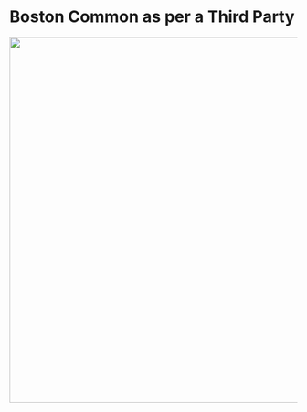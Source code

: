 # Boston Common as per a Third Party

<img src="https://github.com/TrueBlocks/Commons-Sense/blob/main/06_Final_Images/images/Boston%20Common%20as%20per%20a%20Third%20Party.jpg" width="640" />
